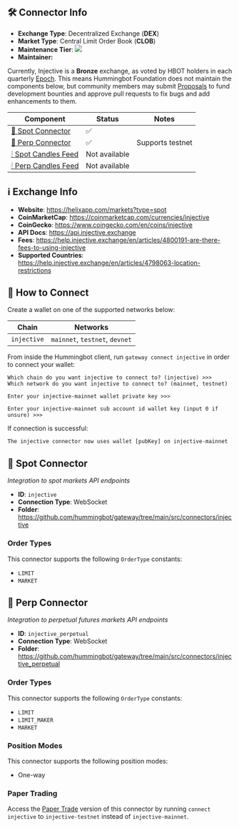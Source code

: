 ## 🛠 Connector Info

- **Exchange Type**: Decentralized Exchange (**DEX**)
- **Market Type**: Central Limit Order Book (**CLOB**)
- **Maintenance Tier**: ![](https://img.shields.io/static/v1?label=Hummingbot&message=BRONZE&color=green)
- **Maintainer:** 

Currently, Injective is a **Bronze** exchange, as voted by HBOT holders in each quarterly [Epoch](/governance/epochs). This means Hummingbot Foundation does not maintain the components below, but community members may submit [Proposals](/governance/proposals) to fund development bounties and approve pull requests to fix bugs and add enhancements to them.

| Component | Status | Notes | 
| --------- | ------ | ----- |
| [🔀 Spot Connector](#spot-connector) | ✅ |
| [🔀 Perp Connector](#perp-connector) | ✅ | Supports testnet
| [🕯 Spot Candles Feed](#spot-candles-feed) | Not available | 
| [🕯 Perp Candles Feed](#perp-candles-feed) | Not available | 

## ℹ️ Exchange Info

- **Website**: <https://helixapp.com/markets?type=spot>
- **CoinMarketCap**: <https://coinmarketcap.com/currencies/injective>
- **CoinGecko**: <https://www.coingecko.com/en/coins/injective>
- **API Docs**: <https://api.injective.exchange>
- **Fees**: <https://help.injective.exchange/en/articles/4800191-are-there-fees-to-using-injective>
- **Supported Countries**: <https://help.injective.exchange/en/articles/4798063-location-restrictions> 

## 🔑 How to Connect

Create a wallet on one of the supported networks below:

| Chain | Networks | 
| ----- | -------- |
| `injective` | `mainnet`, `testnet`, `devnet`

From inside the Hummingbot client, run `gateway connect injective` in order to connect your wallet:

```
Which chain do you want injective to connect to? (injective) >>>
Which network do you want injective to connect to? (mainnet, testnet)

Enter your injective-mainnet wallet private key >>>

Enter your injective-mainnet sub account id wallet key (input 0 if unsure) >>>
```

If connection is successful:

```
The injective connector now uses wallet [pubKey] on injective-mainnet
```

## 🔀 Spot Connector
*Integration to spot markets API endpoints*

- **ID**: `injective`
- **Connection Type**: WebSocket
- **Folder**: <https://github.com/hummingbot/gateway/tree/main/src/connectors/injective>

### Order Types

This connector supports the following `OrderType` constants:

- `LIMIT`
- `MARKET`

## 🔀 Perp Connector
*Integration to perpetual futures markets API endpoints*

- **ID**: `injective_perpetual`
- **Connection Type**: WebSocket
- **Folder**: <https://github.com/hummingbot/gateway/tree/main/src/connectors/injective_perpetual>

### Order Types

This connector supports the following `OrderType` constants:

- `LIMIT`
- `LIMIT_MAKER`
- `MARKET`

### Position Modes

This connector supports the following position modes:

- One-way

### Paper Trading

Access the [Paper Trade](/global-configs/paper-trade/) version of this connector by running `connect injective` to `injective-testnet` instead of `injective-mainnet`.